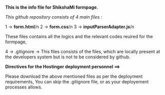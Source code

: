 **This is the info file for ShikshaMi formpage.**

*This github repository consists of 4 main files :*

1 -> **form.html**/n
2 -> **form.css**/n
3 -> **inputParserAdapter.js**/n

These files contains all the logics and the relevant codes reuired for the formpage,

4 -> .gitignore -> This files consists of the files, which are locally present at the developers system but is not te be considered by github.

**Directives for the Hostinger deployment personnel ==>**

Please download the above mentioned files as per the deployment requirements, 
You can skip the .gitignore file, or as your deployement processes allows.